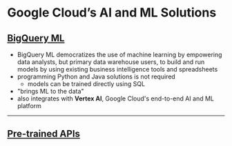 # Google Cloud’s AI and ML Solutions

## [BigQuery ML](https://www.youtube.com/watch?v=t8_HQhNxjoI)

- BigQuery ML democratizes the use of machine learning by empowering data analysts, but primary data warehouse users, to build and run models by using existing business intelligence tools and spreadsheets
- programming Python and Java solutions is not required
  - models can be trained directly using SQL
- "brings ML to the data"
- also integrates with **Vertex AI**, Google Cloud's end-to-end AI and ML platform

---

## [Pre-trained APIs](https://www.youtube.com/watch?v=UyW2jEF3Cmo)



